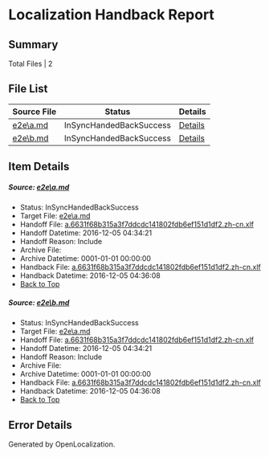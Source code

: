 # <a name='report-top'></a> Localization Handback Report

## Summary
 Total Files | 2

## File List
 Source File | Status | Details 
 ----------- | ------ | ------- 
 [e2e\a.md](https://github.com/OpenLocalizationTestOrg/ol-test0/blob/0a42ce04c80a8472894fba68ef783fda5687869d/e2e/a.md) | InSyncHandedBackSuccess | [Details](#caa56129c52abedf8d0311c5115d6ff02949f2a21)
 [e2e\b.md](https://github.com/OpenLocalizationTestOrg/ol-test0/blob/0a42ce04c80a8472894fba68ef783fda5687869d/e2e/b.md) | InSyncHandedBackSuccess | [Details](#caa56129c52abedf8d0311c5115d6ff02949f2a22)

## Item Details
##### <a name='caa56129c52abedf8d0311c5115d6ff02949f2a21'></a> Source: [e2e\a.md](https://github.com/OpenLocalizationTestOrg/ol-test0/blob/0a42ce04c80a8472894fba68ef783fda5687869d/e2e/a.md)
* Status: InSyncHandedBackSuccess
* Target File: [e2e\a.md](https://github.com/OpenLocalizationTestOrg/ol-test0-zhcn/blob/5a078ee160c75ff6dd1148d2cd96ae4d315561dd/e2e/a.md)
* Handoff File: [a.6631f68b315a3f7ddcdc141802fdb6ef151d1df2.zh-cn.xlf](https://github.com/OpenLocalizationTestOrg/ol-test0-handoff/blob/eded15887cfafd5c14b91ee8c990a5592f8aeabd/ol-handoff/OpenLocalizationTestOrg/ol-test0-zhcn/shujia/ht/a.6631f68b315a3f7ddcdc141802fdb6ef151d1df2.zh-cn.xlf)
* Handoff Datetime: 2016-12-05 04:34:21
* Handoff Reason: Include
* Archive File: 
* Archive Datetime: 0001-01-01 00:00:00
* Handback File: [a.6631f68b315a3f7ddcdc141802fdb6ef151d1df2.zh-cn.xlf](https://github.com/OpenLocalizationTestOrg/ol-test0-handback/blob/2175e7751f3fa896a8fa86284ee4a4f3469b2d53/ol-handback/OpenLocalizationTestOrg/ol-test0-zhcn/shujia/ht/a.6631f68b315a3f7ddcdc141802fdb6ef151d1df2.zh-cn.xlf)
* Handback Datetime: 2016-12-05 04:36:08
* [Back to Top](#report-top)

##### <a name='caa56129c52abedf8d0311c5115d6ff02949f2a22'></a> Source: [e2e\b.md](https://github.com/OpenLocalizationTestOrg/ol-test0/blob/0a42ce04c80a8472894fba68ef783fda5687869d/e2e/b.md)
* Status: InSyncHandedBackSuccess
* Target File: [e2e\a.md](https://github.com/OpenLocalizationTestOrg/ol-test0-zhcn/blob/5a078ee160c75ff6dd1148d2cd96ae4d315561dd/e2e/a.md)
* Handoff File: [a.6631f68b315a3f7ddcdc141802fdb6ef151d1df2.zh-cn.xlf](https://github.com/OpenLocalizationTestOrg/ol-test0-handoff/blob/eded15887cfafd5c14b91ee8c990a5592f8aeabd/ol-handoff/OpenLocalizationTestOrg/ol-test0-zhcn/shujia/ht/a.6631f68b315a3f7ddcdc141802fdb6ef151d1df2.zh-cn.xlf)
* Handoff Datetime: 2016-12-05 04:34:21
* Handoff Reason: Include
* Archive File: 
* Archive Datetime: 0001-01-01 00:00:00
* Handback File: [a.6631f68b315a3f7ddcdc141802fdb6ef151d1df2.zh-cn.xlf](https://github.com/OpenLocalizationTestOrg/ol-test0-handback/blob/2175e7751f3fa896a8fa86284ee4a4f3469b2d53/ol-handback/OpenLocalizationTestOrg/ol-test0-zhcn/shujia/ht/a.6631f68b315a3f7ddcdc141802fdb6ef151d1df2.zh-cn.xlf)
* Handback Datetime: 2016-12-05 04:36:08
* [Back to Top](#report-top)


## Error Details

Generated by OpenLocalization.

